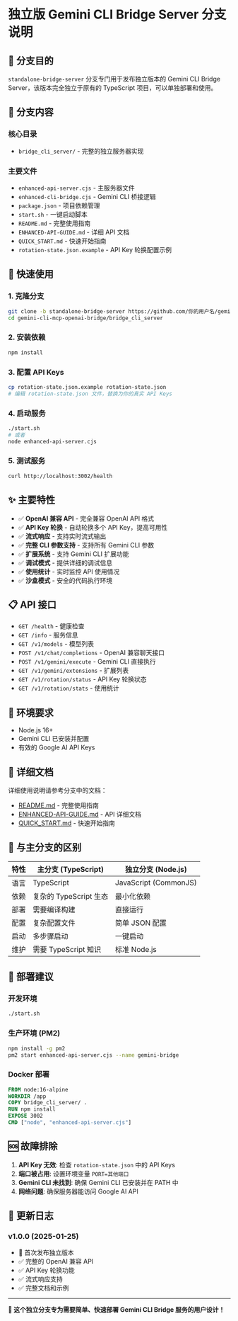 # 独立版 Gemini CLI Bridge Server 分支说明

## 🎯 分支目的

`standalone-bridge-server` 分支专门用于发布独立版本的 Gemini CLI Bridge Server，该版本完全独立于原有的 TypeScript 项目，可以单独部署和使用。

## 📁 分支内容

### 核心目录
- `bridge_cli_server/` - 完整的独立服务器实现

### 主要文件
- `enhanced-api-server.cjs` - 主服务器文件
- `enhanced-cli-bridge.cjs` - Gemini CLI 桥接逻辑
- `package.json` - 项目依赖管理
- `start.sh` - 一键启动脚本
- `README.md` - 完整使用指南
- `ENHANCED-API-GUIDE.md` - 详细 API 文档
- `QUICK_START.md` - 快速开始指南
- `rotation-state.json.example` - API Key 轮换配置示例

## 🚀 快速使用

### 1. 克隆分支
```bash
git clone -b standalone-bridge-server https://github.com/你的用户名/gemini-cli-mcp-openai-bridge.git
cd gemini-cli-mcp-openai-bridge/bridge_cli_server
```

### 2. 安装依赖
```bash
npm install
```

### 3. 配置 API Keys
```bash
cp rotation-state.json.example rotation-state.json
# 编辑 rotation-state.json 文件，替换为你的真实 API Keys
```

### 4. 启动服务
```bash
./start.sh
# 或者
node enhanced-api-server.cjs
```

### 5. 测试服务
```bash
curl http://localhost:3002/health
```

## ✨ 主要特性

- ✅ **OpenAI 兼容 API** - 完全兼容 OpenAI API 格式
- ✅ **API Key 轮换** - 自动轮换多个 API Key，提高可用性
- ✅ **流式响应** - 支持实时流式输出
- ✅ **完整 CLI 参数支持** - 支持所有 Gemini CLI 参数
- ✅ **扩展系统** - 支持 Gemini CLI 扩展功能
- ✅ **调试模式** - 提供详细的调试信息
- ✅ **使用统计** - 实时监控 API 使用情况
- ✅ **沙盒模式** - 安全的代码执行环境

## 📋 API 接口

- `GET /health` - 健康检查
- `GET /info` - 服务信息
- `GET /v1/models` - 模型列表
- `POST /v1/chat/completions` - OpenAI 兼容聊天接口
- `POST /v1/gemini/execute` - Gemini CLI 直接执行
- `GET /v1/gemini/extensions` - 扩展列表
- `GET /v1/rotation/status` - API Key 轮换状态
- `GET /v1/rotation/stats` - 使用统计

## 🔧 环境要求

- Node.js 16+
- Gemini CLI 已安装并配置
- 有效的 Google AI API Keys

## 📖 详细文档

详细使用说明请参考分支中的文档：
- [README.md](./bridge_cli_server/README.md) - 完整使用指南
- [ENHANCED-API-GUIDE.md](./bridge_cli_server/ENHANCED-API-GUIDE.md) - API 详细文档
- [QUICK_START.md](./bridge_cli_server/QUICK_START.md) - 快速开始指南

## 🌟 与主分支的区别

| 特性 | 主分支 (TypeScript) | 独立分支 (Node.js) |
|------|-------------------|------------------|
| 语言 | TypeScript | JavaScript (CommonJS) |
| 依赖 | 复杂的 TypeScript 生态 | 最小化依赖 |
| 部署 | 需要编译构建 | 直接运行 |
| 配置 | 复杂配置文件 | 简单 JSON 配置 |
| 启动 | 多步骤启动 | 一键启动 |
| 维护 | 需要 TypeScript 知识 | 标准 Node.js |

## 🚀 部署建议

### 开发环境
```bash
./start.sh
```

### 生产环境 (PM2)
```bash
npm install -g pm2
pm2 start enhanced-api-server.cjs --name gemini-bridge
```

### Docker 部署
```dockerfile
FROM node:16-alpine
WORKDIR /app
COPY bridge_cli_server/ .
RUN npm install
EXPOSE 3002
CMD ["node", "enhanced-api-server.cjs"]
```

## 🆘 故障排除

1. **API Key 无效**: 检查 `rotation-state.json` 中的 API Keys
2. **端口被占用**: 设置环境变量 `PORT=其他端口`
3. **Gemini CLI 未找到**: 确保 Gemini CLI 已安装并在 PATH 中
4. **网络问题**: 确保服务器能访问 Google AI API

## 📝 更新日志

### v1.0.0 (2025-01-25)
- 🎉 首次发布独立版本
- ✅ 完整的 OpenAI 兼容 API
- ✅ API Key 轮换功能
- ✅ 流式响应支持
- ✅ 完整文档和示例

---

**🎯 这个独立分支专为需要简单、快速部署 Gemini CLI Bridge 服务的用户设计！**